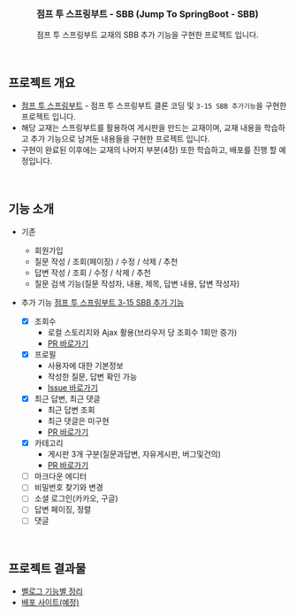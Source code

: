 <!-- Improved compatibility of back to top link: See: https://github.com/othneildrew/Best-README-Template/pull/73 -->

<h3 align="center">점프 투 스프링부트 - SBB (Jump To SpringBoot - SBB)</h3>

  <p align="center">
    점프 투 스프링부트 교재의 SBB 추가 기능을 구현한 프로젝트 입니다.
    <br />
  </p>

<br>

<!-- ABOUT THE PROJECT -->

## 프로젝트 개요

<div hidden id="123"></div>
<!-- [![Product Name Screen Shot][product-screenshot]](https://example.com) -->

- [점프 투 스프링부트](https://wikidocs.net/book/7601) - 점프 투 스프링부트 클론 코딩 및 `3-15 SBB 추가기능`을 구현한 프로젝트 입니다.
- 해당 교재는 스프링부트를 활용하여 게시판을 만드는 교재이며, 교재 내용을 학습하고 추가 기능으로 남겨둔 내용들을 구현한 프로젝트 입니다.
- 구현이 완료된 이후에는 교재의 나머지 부분(4장) 또한 학습하고, 배포를 진행 할 예정입니다.

<br>

## 기능 소개

- 기존
  - 회원가입
  - 질문 작성 / 조회(페이징) / 수정 / 삭제 / 추천
  - 답변 작성 / 조회 / 수정 / 삭제 / 추천
  - 질문 검색 기능(질문 작성자, 내용, 제목, 답변 내용, 답변 작성자)

- 추가 기능 [점프 투 스프링부트 3-15 SBB 추가 기능](https://wikidocs.net/162833)
  - [x] 조회수
    - 로컬 스토리지와 Ajax 활용(브라우저 당 조회수 1회만 증가)
    - [PR 바로가기](https://github.com/CheorHyeon/spring_additional/pull/4)
  - [x] 프로필
    - 사용자에 대한 기본정보
    - 작성한 질문, 답변 확인 가능
    - [Issue 바로가기](https://github.com/CheorHyeon/spring_additional/issues/5)
  - [x] 최근 답변, 최근 댓글
    - 최근 답변 조회
    - 최근 댓글은 미구현
    - [PR 바로가기](https://github.com/CheorHyeon/spring_additional/pull/7)
  - [x] 카테고리
    - 게시판 3개 구분(질문과답변, 자유게시판, 버그및건의)
    - [PR 바로가기](https://github.com/CheorHyeon/spring_additional/pull/9)
  - [ ] 마크다운 에디터
  - [ ] 비밀번호 찾기와 변경
  - [ ] 소셜 로그인(카카오, 구글)
  - [ ] 답변 페이징, 정렬
  - [ ] 댓글

<br>

## 프로젝트 결과물
- [벨로그 기능별 정리](https://velog.io/@puar12?tag=%EC%A0%90%ED%94%84%ED%88%AC%EC%8A%A4%ED%94%84%EB%A7%81%EB%B6%80%ED%8A%B8)
- [배포 사이트(예정)]()

<!-- 템플릿 출처 : https://github.com/othneildrew/Best-README-Template -->
